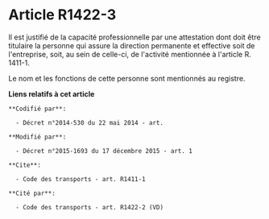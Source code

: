 # Article R1422-3

Il est justifié de la capacité professionnelle par une attestation dont doit être titulaire la personne qui assure la
direction permanente et effective soit de l'entreprise, soit, au sein de celle-ci, de l'activité mentionnée à l'article R.
1411-1.

Le nom et les fonctions de cette personne sont mentionnés au registre.

**Liens relatifs à cet article**

	**Codifié par**:

	  - Décret n°2014-530 du 22 mai 2014 - art.

	**Modifié par**:

	  - Décret n°2015-1693 du 17 décembre 2015 - art. 1

	**Cite**:

	  - Code des transports - art. R1411-1

	**Cité par**:

	  - Code des transports - art. R1422-2 (VD)
